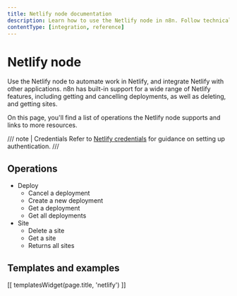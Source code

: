 ```yaml
---
title: Netlify node documentation
description: Learn how to use the Netlify node in n8n. Follow technical documentation to integrate Netlify node into your workflows.
contentType: [integration, reference]
---
```


# Netlify node

Use the Netlify node to automate work in Netlify, and integrate Netlify with other applications. n8n has built-in support for a wide range of Netlify features, including getting and cancelling deployments, as well as deleting, and getting sites. 

On this page, you'll find a list of operations the Netlify node supports and links to more resources.

/// note | Credentials
Refer to [Netlify credentials](/integrations/builtin/credentials/netlify.md) for guidance on setting up authentication. 
///

## Operations

* Deploy
    * Cancel a deployment
    * Create a new deployment
    * Get a deployment
    * Get all deployments
* Site
    * Delete a site
    * Get a site
    * Returns all sites

## Templates and examples

<!-- see https://www.notion.so/n8n/Pull-in-templates-for-the-integrations-pages-37c716837b804d30a33b47475f6e3780 -->
[[ templatesWidget(page.title, 'netlify') ]]
